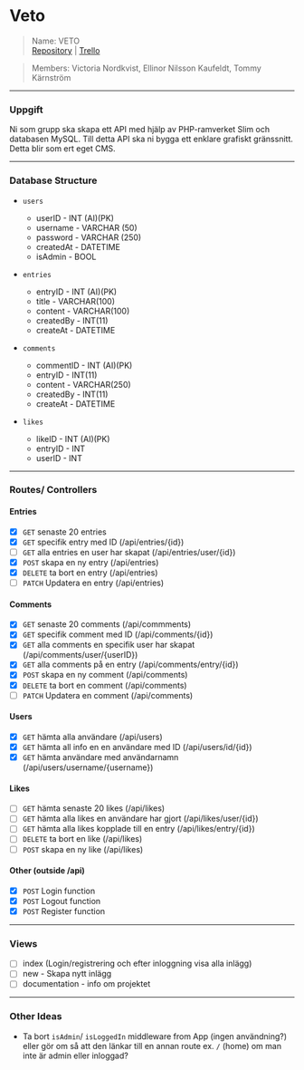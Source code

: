 # Veto
> Name: VETO <br>
> [Repository](https://github.com/Vica17/VETO-Gruppexamination) | [Trello](https://trello.com/b/EONkCMzI/veto)

> Members: Victoria Nordkvist, Ellinor Nilsson Kaufeldt, Tommy Kärnström

---

### Uppgift
Ni som grupp ska skapa ett API med hjälp av PHP-ramverket Slim och databasen MySQL. Till detta API ska ni bygga ett enklare grafiskt gränssnitt. Detta blir som ert eget CMS.

---

### Database Structure

- `users`
  - userID - INT (AI)(PK)
  - username - VARCHAR (50)
  - password - VARCHAR (250)
  - createdAt - DATETIME
  - isAdmin - BOOL


- `entries`
  - entryID - INT (AI)(PK)
  - title - VARCHAR(100)
  - content - VARCHAR(100)
  - createdBy - INT(11)
  - createAt - DATETIME


- `comments`
  - commentID - INT (AI)(PK)
  - entryID - INT(11)
  - content - VARCHAR(250)
  - createdBy - INT(11)
  - createAt - DATETIME


- `likes`
  - likeID - INT (AI)(PK)
  - entryID - INT
  - userID - INT

---

### Routes/ Controllers

#### Entries
- [x] `GET` senaste 20 entries
- [x] `GET` specifik entry med ID (/api/entries/{id})
- [ ] `GET` alla entries en user har skapat (/api/entries/user/{id})
- [x] `POST` skapa en ny entry (/api/entries)
- [x] `DELETE` ta bort en entry (/api/entries)
- [ ] `PATCH` Updatera en entry (/api/entries)

#### Comments
- [x] `GET` senaste 20 comments (/api/commments)
- [x] `GET` specifik comment med ID (/api/comments/{id})
- [x] `GET` alla comments en specifik user har skapat (/api/comments/user/{userID})
- [x] `GET` alla comments på en entry (/api/comments/entry/{id})
- [x] `POST` skapa en ny comment (/api/comments)
- [x] `DELETE` ta bort en comment (/api/comments)
- [ ] `PATCH` Updatera en comment (/api/comments)

#### Users
- [x] `GET` hämta alla användare (/api/users)
- [x] `GET` hämta all info en en användare med ID (/api/users/id/{id})
- [x] `GET` hämta användare med användarnamn (/api/users/username/{username})

#### Likes
- [ ] `GET` hämta senaste 20 likes (/api/likes)
- [ ] `GET` hämta alla likes en användare har gjort (/api/likes/user/{id})
- [ ] `GET` hämta alla likes kopplade till en entry (/api/likes/entry/{id})
- [ ] `DELETE` ta bort en like (/api/likes)
- [ ] `POST` skapa en ny like (/api/likes)

#### Other (outside /api)
- [x] `POST` Login function
- [x] `POST` Logout function
- [x] `POST` Register function

---

### Views
- [ ] index (Login/registrering och efter inloggning visa alla inlägg)
- [ ] new - Skapa nytt inlägg
- [ ] documentation - info om projektet

---

### Other Ideas
- Ta bort `isAdmin`/ `isLoggedIn` middleware from App (ingen användning?) eller gör om så att den länkar till en annan route ex. `/` (home) om man inte är admin eller inloggad?
